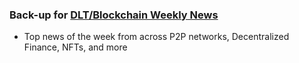 ### Back-up for [DLT/Blockchain Weekly News](https://alexmirran.substack.com/)
- Top news of the week from across P2P networks, Decentralized Finance, NFTs, and more
